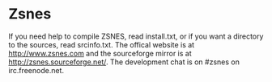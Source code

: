 # Zsnes

If you need help to compile ZSNES, read install.txt, or if you want a directory to the sources, read srcinfo.txt. The offical website is at http://www.zsnes.com and the sourceforge mirror is at http://zsnes.sourceforge.net/. The development chat is on #zsnes on irc.freenode.net.

